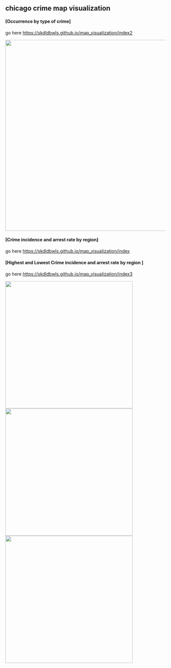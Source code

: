 ## chicago crime map visualization


#### [Occurrence by type of crime]

go here  https://skdldbwls.github.io/map_visualization/index2

<div>
  <img width="600" src="https://user-images.githubusercontent.com/55826432/100895878-5effe480-3501-11eb-8a1b-20ab6f218b40.png">
</div>



#### [Crime incidence and arrest rate by region]

go here  https://skdldbwls.github.io/map_visualization/index



#### [Highest and Lowest Crime incidence and arrest rate by region ]

go here  https://skdldbwls.github.io/map_visualization/index3


<div>
  <img width="400" src="https://user-images.githubusercontent.com/55826432/100894898-52c75780-3500-11eb-9a2f-3c38913d3b52.png">
</div>
<div>
  <img width="400" src="https://user-images.githubusercontent.com/55826432/100895295-b94c7580-3500-11eb-91f2-47e408fe83ac.png">
</div>
<div>
  <img width="400" src="https://user-images.githubusercontent.com/55826432/100895383-d41eea00-3500-11eb-8c57-00cd34f47985.png">
</div>



